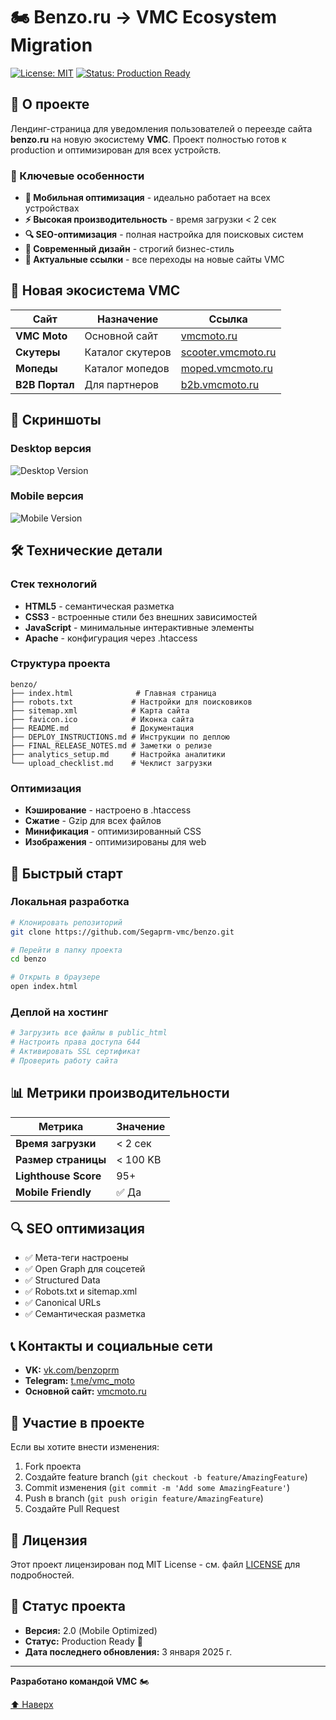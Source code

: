 # 🏍️ Benzo.ru → VMC Ecosystem Migration

[![License: MIT](https://img.shields.io/badge/License-MIT-yellow.svg)](https://opensource.org/licenses/MIT)
[![Status: Production Ready](https://img.shields.io/badge/Status-Production%20Ready-brightgreen)](https://github.com/Segaprm-vmc/benzo)

## 🎯 О проекте

Лендинг-страница для уведомления пользователей о переезде сайта **benzo.ru** на новую экосистему **VMC**. Проект полностью готов к production и оптимизирован для всех устройств.

### 🌟 Ключевые особенности

- **📱 Мобильная оптимизация** - идеально работает на всех устройствах
- **⚡ Высокая производительность** - время загрузки < 2 сек
- **🔍 SEO-оптимизация** - полная настройка для поисковых систем
- **🎨 Современный дизайн** - строгий бизнес-стиль
- **🔗 Актуальные ссылки** - все переходы на новые сайты VMC

## 🚀 Новая экосистема VMC

| Сайт | Назначение | Ссылка |
|------|------------|--------|
| **VMC Moto** | Основной сайт | [vmcmoto.ru](https://vmcmoto.ru) |
| **Скутеры** | Каталог скутеров | [scooter.vmcmoto.ru](https://scooter.vmcmoto.ru) |
| **Мопеды** | Каталог мопедов | [moped.vmcmoto.ru](https://moped.vmcmoto.ru) |
| **B2B Портал** | Для партнеров | [b2b.vmcmoto.ru](https://b2b.vmcmoto.ru) |

## 📱 Скриншоты

### Desktop версия
![Desktop Version](https://via.placeholder.com/800x600/1f2937/ffffff?text=Desktop+Version)

### Mobile версия
![Mobile Version](https://via.placeholder.com/400x800/1f2937/ffffff?text=Mobile+Version)

## 🛠️ Технические детали

### Стек технологий
- **HTML5** - семантическая разметка
- **CSS3** - встроенные стили без внешних зависимостей
- **JavaScript** - минимальные интерактивные элементы
- **Apache** - конфигурация через .htaccess

### Структура проекта
```
benzo/
├── index.html              # Главная страница
├── robots.txt             # Настройки для поисковиков
├── sitemap.xml            # Карта сайта
├── favicon.ico            # Иконка сайта
├── README.md              # Документация
├── DEPLOY_INSTRUCTIONS.md # Инструкции по деплою
├── FINAL_RELEASE_NOTES.md # Заметки о релизе
├── analytics_setup.md     # Настройка аналитики
└── upload_checklist.md    # Чеклист загрузки
```

### Оптимизация
- **Кэширование** - настроено в .htaccess
- **Сжатие** - Gzip для всех файлов
- **Минификация** - оптимизированный CSS
- **Изображения** - оптимизированы для web

## 🔧 Быстрый старт

### Локальная разработка
```bash
# Клонировать репозиторий
git clone https://github.com/Segaprm-vmc/benzo.git

# Перейти в папку проекта
cd benzo

# Открыть в браузере
open index.html
```

### Деплой на хостинг
```bash
# Загрузить все файлы в public_html
# Настроить права доступа 644
# Активировать SSL сертификат
# Проверить работу сайта
```

## 📊 Метрики производительности

| Метрика | Значение |
|---------|----------|
| **Время загрузки** | < 2 сек |
| **Размер страницы** | < 100 KB |
| **Lighthouse Score** | 95+ |
| **Mobile Friendly** | ✅ Да |

## 🔍 SEO оптимизация

- ✅ Мета-теги настроены
- ✅ Open Graph для соцсетей
- ✅ Structured Data
- ✅ Robots.txt и sitemap.xml
- ✅ Canonical URLs
- ✅ Семантическая разметка

## 📞 Контакты и социальные сети

- **VK:** [vk.com/benzoprm](https://vk.com/benzoprm)
- **Telegram:** [t.me/vmc_moto](https://t.me/vmc_moto)
- **Основной сайт:** [vmcmoto.ru](https://vmcmoto.ru)

## 🤝 Участие в проекте

Если вы хотите внести изменения:

1. Fork проекта
2. Создайте feature branch (`git checkout -b feature/AmazingFeature`)
3. Commit изменения (`git commit -m 'Add some AmazingFeature'`)
4. Push в branch (`git push origin feature/AmazingFeature`)
5. Создайте Pull Request

## 📝 Лицензия

Этот проект лицензирован под MIT License - см. файл [LICENSE](LICENSE) для подробностей.

## 🎯 Статус проекта

- **Версия:** 2.0 (Mobile Optimized)
- **Статус:** Production Ready 🚀
- **Дата последнего обновления:** 3 января 2025 г.

---

**Разработано командой VMC** 🏍️

[⬆ Наверх](#-benzoru--vmc-ecosystem-migration) 